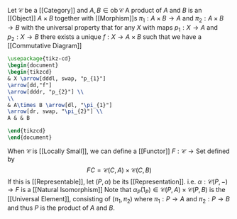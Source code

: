 Let $\mathcal{C}$ be a [[Category]] and $A,B\in \operatorname{ob}\mathcal{C}$
A product of $A$ and $B$ is an [[Object]] $A\times B$
together with [[Morphism]]s $\pi_{1}:A\times B\to A$ and $\pi_{2}:A\times B\to B$
with the universal property that 
for any $X$ with maps $p_{1}:X\to A$ and $p_{2}:X\to B$
there exists a unique $f:X\to A\times B$
such that we have a [[Commutative Diagram]]
```tikz
\usepackage{tikz-cd}
\begin{document}
\begin{tikzcd}
& X \arrow[dddl, swap, "p_{1}"] 
\arrow[dd,"f"]
\arrow[dddr, "p_{2}"] \\
\\
& A\times B \arrow[dl, "\pi_{1}"]
\arrow[dr, swap, "\pi_{2}"] \\
A & & B

\end{tikzcd}
\end{document}
```

When $\mathcal{C}$ is [[Locally Small]], we can define a [[Functor]] $F:\mathcal{C}\to \mathrm{Set}$
defined by
$$
FC = \mathcal{C}(C,A) \times \mathcal{C}(C,B)
$$
If this is [[Representable]], let $(P,\alpha)$ be its [[Representation]].
i.e. $\alpha:\mathcal{C}(P,-)\to F$ is a [[Natural Isomorphism]]
Note that $\alpha_{P}(1_{P})\in \mathcal{C}(P,A)\times \mathcal{C}(P,B)$ is the [[Universal Element]],
consisting of $(\pi_{1},\pi_{2})$ where $\pi_{1}:P\to A$ and $\pi_{2}:P\to B$
and thus $P$ is the product of $A$ and $B$. 

